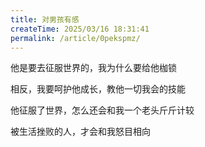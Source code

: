 ```yaml
---
title: 对男孩有感
createTime: 2025/03/16 18:31:41
permalink: /article/0pekspmz/
---
```




他是要去征服世界的，我为什么要给他枷锁



相反，我要呵护他成长，教他一切我会的技能



他征服了世界，怎么还会和我一个老头斤斤计较



被生活挫败的人，才会和我怒目相向
